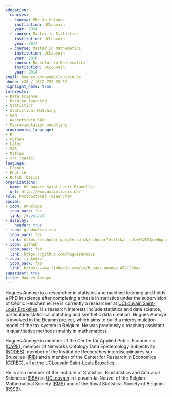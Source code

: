 ```yaml
---
education:
  courses:
  - course: Phd in Science
    institution: UCLouvain
    year: 2024
  - course: Master in Statistics
    institution: UCLouvain
    year: 2017
  - course: Master in Mathematics
    institution: UCLouvain
    year: 2016
  - course: Bachelor in Mathematics
    institution: UCLouvain
    year: 2014
email: hugues.annoye@uclouvain.be
phone: +32 / (0)2 792 35 82
highlight_name: true
interests:
- Data science
- Machine learning
- Statistics
- Statistical Matching
- GAN
- Wasserstein GAN
- Microsimulation modelling
programming_language:
- R
- Python
- Latex
- SAS
- Matlab 
- c++ (basic)
language:
- French
- English 
- Dutch (basic)
organizations:
- name: UCLouvain Saint-Louis Bruxelles
  url: http://www.usaintlouis.be/
role: Postdoctoral researcher
social:
- icon: envelope
  icon_pack: fas
  link: /#contact
- display:
    header: true
- icon: graduation-cap
  icon_pack: fas
  link: https://scholar.google.co.uk/scholar?hl=fr&as_sdt=0%2C5&q=Hugues+Annoye&oq=Hugu
- icon: github
  icon_pack: fab
  link: https://github.com/HuguesAnnoye
- icon: linkedin
  icon_pack: fab
  link: https://www.linkedin.com/in/hugues-annoye-4587286a/
superuser: true
title: Hugues Annoye
---
```


Hugues Annoye is a researcher in statistics and machine learning and holds a PhD in science after completing a thesis in statistics under the supervision of Cédric Heuchenne. He is currently a researcher at <a href="https://www.usaintlouis.be">UCLouvain Saint-Louis Bruxelles</a>.  His research interests include statistics and data science, particularly statistical matching and synthetic data creation. 
Hugues Annoye is involved in the Beamm project, which aims to build a microsimulation model of the tax system in Belgium. He was previously a teaching assistant in quantitative methods (mainly in mathematics).

Hugues Annoye is member of the Center for Applied Public Economics (<a href="https://cape-saintlouis.be/">CAPE</a>), member of Networks Ontology Data Epistemology Subjectivity (<a href="https://www3.usaintlouis.be/4DACTION/rechw_detail_unite/11/F">NODES</a>), member of the Institut de Recherches interdisciplinaires sur Bruxelles (<a href="https://irib.be">IRIB</a>) and a member of the Center for Research in Economics (<a href="https://cerec.be">CEREC</a>), all at the <a href="https://www.usaintlouis.be">UCLouvain Saint-Louis Bruxelles</a>. 

He is also member of the Institute of Statistics, Biostatistics and Actuarial Sciences (<a href="https://uclouvain.be/en/research-institutes/lidam/isba">ISBA</a>) at <a href="https://uclouvain.be/en/index.html">UCLouvain</a> in Louvain-la-Neuve, of the Belgian Mathematical Society (<a href="https://bms.ulb.ac.be/">BMS</a>) and of the Royal Statistical Society of Belgium (<a href="https://rssb.be/">RSSB</a>).

